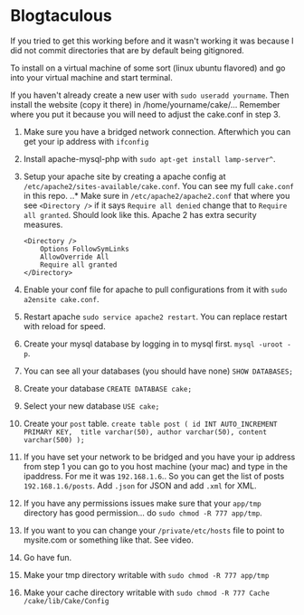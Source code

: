 Blogtaculous
=======
If you tried to get this working before and it wasn't working it was because I did not commit directories that are by default being gitignored. 

To install on a virtual machine of some sort (linux ubuntu flavored) and go into your virtual machine and start terminal. 

If you haven't already create a new user with `sudo useradd yourname`. Then install the website (copy it there) in /home/yourname/cake/... Remember where you put it because you will need to adjust the cake.conf in step 3. 

1.  Make sure you have a bridged network connection. Afterwhich you can get your ip address with `ifconfig`
2.  Install apache-mysql-php with `sudo apt-get install lamp-server^`.
3.  Setup your apache site by creating a apache config at `/etc/apache2/sites-available/cake.conf`. You can see my full `cake.conf` in this repo.
..*  Make sure in `/etc/apache2/apache2.conf` that where you see `<Directory />` if it says `Require all denied` change that to `Require all granted`. Should look like this. Apache 2 has extra security measures. 
    ```
    <Directory />
        Options FollowSymLinks
        AllowOverride All
        Require all granted
    </Directory>
    ```

4.  Enable your conf file for apache to pull configurations from it with `sudo a2ensite cake.conf`.
5.  Restart apache `sudo service apache2 restart`. You can replace restart with reload for speed.
6.  Create your mysql database by logging in to mysql first. `mysql -uroot -p`.
7.  You can see all your databases (you should have none) `SHOW DATABASES;`
8.  Create your database `CREATE DATABASE cake;`
9.  Select your new database `USE cake;`
10.  Create your `post` table. `create table post ( id INT AUTO_INCREMENT PRIMARY KEY,  title varchar(50), author varchar(50), content varchar(500) );`
11.  If you have set your network to be bridged and you have your ip address from step 1 you can go to you host machine (your mac) and type in the ipaddress. For me it was `192.168.1.6`.. So you can get the list of posts `192.168.1.6/posts`. Add `.json` for JSON and add `.xml` for XML.
12.  If you have any permissions issues make sure that your `app/tmp` directory has good permission... do `sudo chmod -R 777 app/tmp`.
13.  If you want to you can change your `/private/etc/hosts` file to point to mysite.com or something like that. See video.
14.  Go have fun.
15.  Make your tmp directory writable with `sudo chmod -R 777 app/tmp`
16.  Make your cache directory writable with `sudo chmod -R 777 Cache /cake/lib/Cake/Config`
